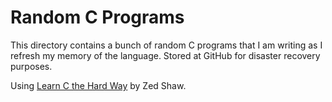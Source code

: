 Random C Programs
==

This directory contains a bunch of random C programs that I am writing
as I refresh my memory of the language. Stored at GitHub for disaster recovery purposes.

Using [Learn C the Hard Way](http://c.learncodethehardway.org) by Zed Shaw.

